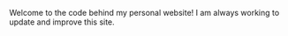 Welcome to the code behind my personal website! I am always working to update and improve this site.
